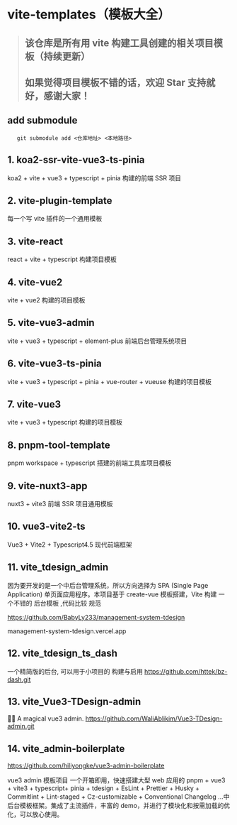 # vite-templates（模板大全）
  > ## 该仓库是所有用 vite 构建工具创建的相关项目模板（持续更新）
  >
  > ## 如果觉得项目模板不错的话，欢迎 Star 支持就好，感谢大家！

## add submodule

```
   git submodule add <仓库地址> <本地路径>
```


## 1. koa2-ssr-vite-vue3-ts-pinia
  koa2 + vite + vue3 + typescript + pinia 构建的前端 SSR 项目

## 2. vite-plugin-template
  每一个写 vite 插件的一个通用模板

## 3. vite-react
  react + vite + typescript 构建项目模板

## 4. vite-vue2
  vite + vue2 构建的项目模板

## 5. vite-vue3-admin
  vite + vue3 + typescript + element-plus 前端后台管理系统项目

## 6. vite-vue3-ts-pinia
  vite + vue3 + typescript + pinia + vue-router + vueuse 构建的项目模板

## 7. vite-vue3
  vite + vue3 + typescript 构建的项目模板

## 8. pnpm-tool-template
  pnpm workspace + typescript 搭建的前端工具库项目模板

## 9. vite-nuxt3-app
  nuxt3 + vite3  前端 SSR 项目通用模板

## 10. vue3-vite2-ts
  Vue3 + Vite2 + Typescript4.5 现代前端框架

## 11. vite_tdesign_admin
 
因为要开发的是一个中后台管理系统，所以方向选择为 SPA (Single Page Application) 单页面应用程序。本项目基于 create-vue 模板搭建，Vite 构建
一个不错的 后台模板 ,代码比较 规范

https://github.com/BabyLy233/management-system-tdesign

management-system-tdesign.vercel.app

## 12. vite_tdesign_ts_dash 

一个精简版的后台, 可以用于小项目的 构建与启用
https://github.com/httek/bz-dash.git


## 13. vite_Vue3-TDesign-admin

🎉🎉 A magical vue3 admin.
https://github.com/WaliAblikim/Vue3-TDesign-admin.git



## 14. vite_admin-boilerplate

https://github.com/hiliyongke/vue3-admin-boilerplate

vue3 admin 模板项目 一个开箱即用，快速搭建大型 web 应用的 pnpm + vue3 + vite3 + typescript+ pinia + tdesign + EsLint + Prettier + Husky + Commitlint + Lint-staged + Cz-customizable + Conventional Changelog ...中后台模板框架。集成了主流插件，丰富的 demo，并进行了模块化和按需加载的优化，可以放心使用。